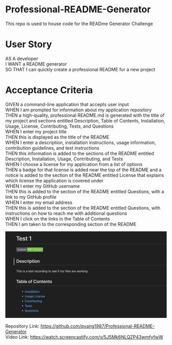 # Professional-README-Generator
This repo is used to house code for the READme Generator Challenge

# User Story
AS A developer  
I WANT a README generator  
SO THAT I can quickly create a professional README for a new project  

# Acceptance Criteria
GIVEN a command-line application that accepts user input  
WHEN I am prompted for information about my application repository  
THEN a high-quality, professional README.md is generated with the title of my project and sections entitled Description, Table of Contents, Installation, Usage, License, Contributing, Tests, and Questions  
WHEN I enter my project title  
THEN this is displayed as the title of the README  
WHEN I enter a description, installation instructions, usage information, contribution guidelines, and test instructions  
THEN this information is added to the sections of the README entitled Description, Installation, Usage, Contributing, and Tests  
WHEN I choose a license for my application from a list of options  
THEN a badge for that license is added near the top of the README and a notice is added to the section of the README entitled License that explains which license the application is covered under  
WHEN I enter my GitHub username  
THEN this is added to the section of the README entitled Questions, with a link to my GitHub profile  
WHEN I enter my email address  
THEN this is added to the section of the README entitled Questions, with instructions on how to reach me with additional questions  
WHEN I click on the links in the Table of Contents  
THEN I am taken to the corresponding section of the README  

![Alt text](./Project-Files/assets/READme-Generator.png)  

Repository Link: https://github.com/pvang1987/Professional-README-Generator  
Video Link: https://watch.screencastify.com/v/5J5Mk6NLQZP43wmfyfwW 